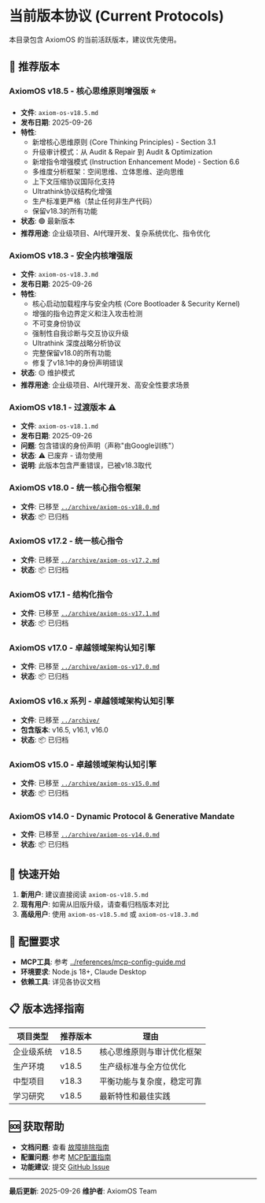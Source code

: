 # 当前版本协议 (Current Protocols)

本目录包含 AxiomOS 的当前活跃版本，建议优先使用。

## 🚀 推荐版本

### AxiomOS v18.5 - 核心思维原则增强版 ⭐
- **文件**: `axiom-os-v18.5.md`
- **发布日期**: 2025-09-26
- **特性**:
  - 新增核心思维原则 (Core Thinking Principles) - Section 3.1
  - 升级审计模式：从 Audit & Repair 到 Audit & Optimization
  - 新增指令增强模式 (Instruction Enhancement Mode) - Section 6.6
  - 多维度分析框架：空间思维、立体思维、逆向思维
  - 上下文压缩协议国际化支持
  - Ultrathink协议结构化增强
  - 生产标准更严格（禁止任何非生产代码）
  - 保留v18.3的所有功能
- **状态**: 🟢 最新版本
- **推荐用途**: 企业级项目、AI代理开发、复杂系统优化、指令优化

### AxiomOS v18.3 - 安全内核增强版
- **文件**: `axiom-os-v18.3.md`
- **发布日期**: 2025-09-26
- **特性**:
  - 核心启动加载程序与安全内核 (Core Bootloader & Security Kernel)
  - 增强的指令边界定义和注入攻击检测
  - 不可变身份协议
  - 强制性自我诊断与交互协议升级
  - Ultrathink 深度战略分析协议
  - 完整保留v18.0的所有功能
  - 修复了v18.1中的身份声明错误
- **状态**: 🟡 维护模式
- **推荐用途**: 企业级项目、AI代理开发、高安全性要求场景

### AxiomOS v18.1 - 过渡版本 ⚠️
- **文件**: `axiom-os-v18.1.md`
- **发布日期**: 2025-09-26
- **问题**: 包含错误的身份声明（声称"由Google训练"）
- **状态**: ⚠️ 已废弃 - 请勿使用
- **说明**: 此版本包含严重错误，已被v18.3取代

### AxiomOS v18.0 - 统一核心指令框架
- **文件**: 已移至 [`../archive/axiom-os-v18.0.md`](../archive/axiom-os-v18.0.md)
- **状态**: 📦 已归档

### AxiomOS v17.2 - 统一核心指令
- **文件**: 已移至 [`../archive/axiom-os-v17.2.md`](../archive/axiom-os-v17.2.md)
- **状态**: 📦 已归档

### AxiomOS v17.1 - 结构化指令
- **文件**: 已移至 [`../archive/axiom-os-v17.1.md`](../archive/axiom-os-v17.1.md)
- **状态**: 📦 已归档

### AxiomOS v17.0 - 卓越领域架构认知引擎
- **文件**: 已移至 [`../archive/axiom-os-v17.0.md`](../archive/axiom-os-v17.0.md)
- **状态**: 📦 已归档

### AxiomOS v16.x 系列 - 卓越领域架构认知引擎
- **文件**: 已移至 [`../archive/`](../archive/)
- **包含版本**: v16.5, v16.1, v16.0
- **状态**: 📦 已归档

### AxiomOS v15.0 - 卓越领域架构认知引擎
- **文件**: 已移至 [`../archive/axiom-os-v15.0.md`](../archive/axiom-os-v15.0.md)
- **状态**: 📦 已归档

### AxiomOS v14.0 - Dynamic Protocol & Generative Mandate
- **文件**: 已移至 [`../archive/axiom-os-v14.0.md`](../archive/axiom-os-v14.0.md)
- **状态**: 📦 已归档

## 📖 快速开始

1. **新用户**: 建议直接阅读 `axiom-os-v18.5.md`
2. **现有用户**: 如需从旧版升级，请查看归档版本对比
3. **高级用户**: 使用 `axiom-os-v18.5.md` 或 `axiom-os-v18.3.md`

## 🔧 配置要求

- **MCP工具**: 参考 [../references/mcp-config-guide.md](../references/mcp-config-guide.md)
- **环境要求**: Node.js 18+, Claude Desktop
- **依赖工具**: 详见各协议文档

## 📋 版本选择指南

| 项目类型 | 推荐版本 | 理由 |
|---------|---------|------|
| 企业级系统 | v18.5 | 核心思维原则与审计优化框架 |
| 生产环境 | v18.5 | 生产级标准与全方位优化 |
| 中型项目 | v18.3 | 平衡功能与复杂度，稳定可靠 |
| 学习研究 | v18.5 | 最新特性和最佳实践 |

## 🆘 获取帮助

- **文档问题**: 查看 [故障排除指南](../troubleshooting/)
- **配置问题**: 参考 [MCP配置指南](../references/mcp-config-guide.md)
- **功能建议**: 提交 [GitHub Issue](https://github.com/IIXINGCHEN/prompt/issues)

---

**最后更新**: 2025-09-26
**维护者**: AxiomOS Team